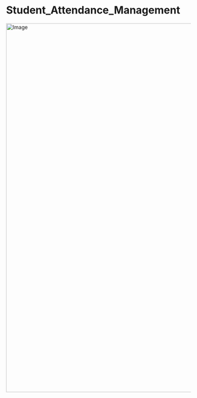 # Student_Attendance_Management
<img width="1910" height="1007" alt="Image" src="https://github.com/user-attachments/assets/874535e1-340f-42b1-bb5d-ddba951c85cc" />
